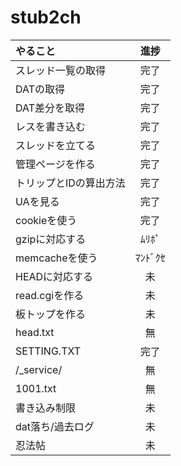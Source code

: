 # stub2ch

|やること|進捗|
|:--|:--:|
|スレッド一覧の取得|完了|
|DATの取得|完了|
|DAT差分を取得|完了|
|レスを書き込む|完了|
|スレッドを立てる|完了|
|管理ページを作る|完了|
|トリップとIDの算出方法|完了|
|UAを見る|完了|
|cookieを使う|完了|
|gzipに対応する|ﾑﾘﾎﾟ|
|memcacheを使う|ﾏﾝﾄﾞｸｾ|
|HEADに対応する|未|
|read.cgiを作る|未|
|板トップを作る|未|
|head.txt|無|
|SETTING.TXT|完了|
|/\_service/|無|
|1001.txt|無|
|書き込み制限|未|
|dat落ち/過去ログ|未|
|忍法帖|未|
